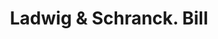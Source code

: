 ---
doi: 10.7916/D86H5VKX
date_other: '1880'
date_other_textual: 1880-1889
form: printed ephemera
genre:
- Invoices
name:
- Ladwig & Schranck
object_in_context_url: https://biggert.cul.columbia.edu/items/view/ave_biggert_01613
subject_hierarchical_geographic:
- Milwaukee, Wisconsin, United States
subject_name:
- Ladwig & Schranck
title: Ladwig & Schranck. Bill
sort_title: Ladwig & Schranck. Bill
call_number: ave_biggert_01613
coordinates:
- 43.05,-87.95
pid: ave_biggert_01613
identifiers: ave_biggert_01613
thumbnail: https://derivativo-1.library.columbia.edu/iiif/2/ldpd:343935/full/!256,256/0/native.jpg
permalink: "/biggert/ave_biggert_01613/"
layout: iiif-image-page
---